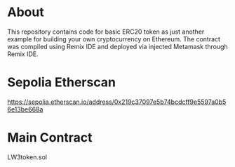 # About
This repository contains code for basic ERC20 token as just another example for building your own cryptocurrency on Ethereum. The contract was compiled using Remix IDE and deployed via injected Metamask through Remix IDE.

# Sepolia Etherscan
https://sepolia.etherscan.io/address/0x219c37097e5b74bcdcff9e5597a0b56e13be668a 

# Main Contract
LW3token.sol